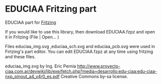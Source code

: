 EDUCIAA Fritzing part
==========================

EDUCIAA part for [Fritzing](http://fritzing.org/)

If you would like to use this library, then download EDUCIAA.fzpz and open it in Fritzing (File | Open... )

Files educiaa_img.svg ,educiaa_sch.svg and educiaa_pcb.svg were used in Firtzing's part editor. 
You can edit EDUCIAA.fzpz at any time using fritzing and these files.

educiaa_img.svg by Ing. Eric Pernia http://www.proyecto-ciaa.com.ar/devwiki/lib/exe/fetch.php?media=desarrollo:edu-ciaa:edu-ciaa-nxp_pinout_a4_v4r0_es.pdf Creative Commons by-sa license.
